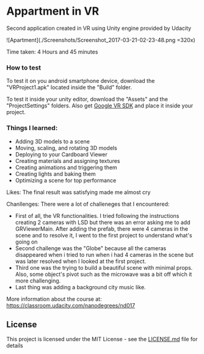 # Appartment in VR

Second application created in VR using Unity engine provided by Udacity

![Apartment](./Screenshots/Screenshot_2017-03-21-02-23-48.png =320x)

Time taken: 4 Hours and 45 minutes
### How to test
To test it on you android smartphone device, download the "VRProject1.apk" located inside the "Build" folder.

To test it inside your unity editor, download the "Assets" and the "ProjectSettings" folders. Also get [Google VR SDK](https://github.com/googlevr/gvr-unity-sdk) and place it inside your project.

### Things I learned:
* Adding 3D models to a scene
* Moving, scaling, and rotating 3D models
* Deploying to your Cardboard Viewer
* Creating materials and assigning textures
* Creating animations and triggering them
* Creating lights and baking them
* Optimizing a scene for top performance

Likes: The final result was satisfying made me almost cry

Chanllenges: There were a lot of challeneges that I encountered:
* First of all, the VR functionalities. I tried following the instructions creating 2 cameras with LSD but there was an error asking me to add GRViewerMain. After adding the prefab, there were 4 cameras in the scene and to resolve it, I went to the first project to understand what's going on
* Second challenge was the "Globe" because all the cameras disappeared when i tried to run when i had 4 cameras in the scene but was later resolved when I looked at the first project.
* Third one was the trying to build a beautiful scene with minimal props. Also, some object's pivot such as the microwave was a bit off which it more challenging.
* Last thing was adding a background city music like.

More information about the course at: https://classroom.udacity.com/nanodegrees/nd017

## License
This project is licensed under the MIT License - see the [LICENSE.md](LICENSE.md) file for details
